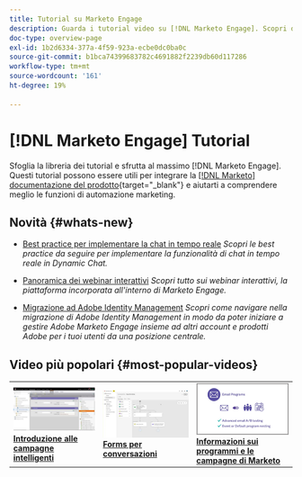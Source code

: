 ```yaml
---
title: Tutorial su Marketo Engage
description: Guarda i tutorial video su [!DNL Marketo Engage]. Scopri di più su cone utilizzare le funzionalità di automazione marketing e altro ancora.
doc-type: overview-page
exl-id: 1b2d6334-377a-4f59-923a-ecbe0dc0ba0c
source-git-commit: b1bca74399683782c4691882f2239db60d117286
workflow-type: tm+mt
source-wordcount: '161'
ht-degree: 19%

---
```


# [!DNL Marketo Engage] Tutorial

Sfoglia la libreria dei tutorial e sfrutta al massimo [!DNL Marketo Engage]. Questi tutorial possono essere utili per integrare la [[!DNL Marketo] documentazione del prodotto](https://experienceleague.adobe.com/docs/marketo/using/home.html?lang=it){target="_blank"} e aiutarti a comprendere meglio le funzioni di automazione marketing.

<!-- <div id="recs-overview-body-1"></div>
<div id="recs-overview-body-2"></div>
<div id="recs-overview-body-3"></div>
<div id="recs-overview-body-4"></div>
<div id="recs-overview-body-5"></div>
<div id="recs-overview-body-6"></div> -->

## Novità {#whats-new}

* [Best practice per implementare la chat in tempo reale](https://experienceleague.adobe.com/en/docs/marketo-learn/tutorials/dynamic-chat/live-chat-best-practices.md)
  _Scopri le best practice da seguire per implementare la funzionalità di chat in tempo reale in Dynamic Chat._

* [Panoramica dei webinar interattivi](https://experienceleague.adobe.com/en/docs/marketo-learn/tutorials/events/interactive-webinars-overview)
  _Scopri tutto sui webinar interattivi, la piattaforma incorporata all&#39;interno di Marketo Engage._

* [Migrazione ad Adobe Identity Management](https://experienceleague.adobe.com/en/docs/marketo-learn/tutorials/fundamentals/migrating-to-adobe-identity-management)
  _Scopri come navigare nella migrazione di Adobe Identity Management in modo da poter iniziare a gestire Adobe Marketo Engage insieme ad altri account e prodotti Adobe per i tuoi utenti da una posizione centrale._

## Video più popolari {#most-popular-videos}

<table>
<tr>
<td>
<a href="https://experienceleague.adobe.com/it/docs/marketo-learn/tutorials/programs-and-campaigns/smart-campaigns-101"><img alt="miniatura per campagne intelligenti 101" src="assets/tutorials-homepage-1.png"></a>
<div><a href="https://experienceleague.adobe.com/it/docs/marketo-learn/tutorials/programs-and-campaigns/smart-campaigns-101"><strong>Introduzione alle campagne intelligenti</strong></a></div>
</td>
<td>
<a href="https://experienceleague.adobe.com/en/docs/marketo-learn/tutorials/dynamic-chat/conversational-forms"><img alt="miniatura per Forms per conversational" src="assets/tutorials-homepage-2.png"></a>
<div><a href="https://experienceleague.adobe.com/en/docs/marketo-learn/tutorials/dynamic-chat/conversational-forms"><strong>Forms per conversazioni</strong></a></div>
</td>
<td>
<a href="https://experienceleague.adobe.com/it/docs/marketo-learn/tutorials/fundamentals/programs-and-campaigns"><img alt="Informazioni su programmi e campagne Marketo" src="assets/tutorials-homepage-3.png" /></a>
<div><a href="https://experienceleague.adobe.com/it/docs/marketo-learn/tutorials/fundamentals/programs-and-campaigns"><strong>Informazioni sui programmi e le campagne di Marketo</strong></a></div>
</td>
</tr>
</table>
